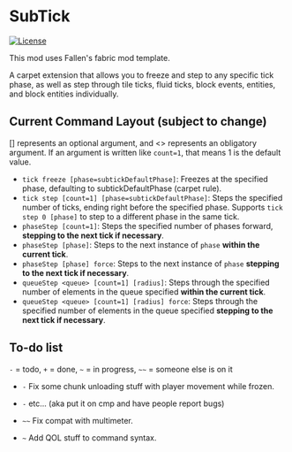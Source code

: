 # SubTick

[![License](https://img.shields.io/github/license/Fallen-Breath/fabric-mod-template.svg)](http://www.gnu.org/licenses/lgpl-3.0.html)

This mod uses Fallen's fabric mod template.

A carpet extension that allows you to freeze and step to any specific tick phase, as well as step through tile ticks, fluid ticks, block events, entities, and block entities individually.

## Current Command Layout (subject to change)

[] represents an optional argument, and <> represents an obligatory argument. If an argument is written like `count=1`, that means 1 is the default value.

- `tick freeze [phase=subtickDefaultPhase]`: Freezes at the specified phase, defaulting to subtickDefaultPhase (carpet rule).
- `tick step [count=1] [phase=subtickDefaultPhase]`: Steps the specified number of ticks, ending right before the specified phase. Supports `tick step 0 [phase]` to step to a different phase in the same tick.
- `phaseStep [count=1]`: Steps the specified number of phases forward, **stepping to the next tick if necessary**.
- `phaseStep [phase]`: Steps to the next instance of `phase` **within the current tick**.
- `phaseStep [phase] force`: Steps to the next instance of `phase` **stepping to the next tick if necessary**.
- `queueStep <queue> [count=1] [radius]`: Steps through the specified number of elements in the queue specified **within the current tick**.
- `queueStep <queue> [count=1] [radius] force`: Steps through the specified number of elements in the queue specified **stepping to the next tick if necessary**.

## To-do list

`-` = todo, `+` = done, `~` = in progress, `~~` = someone else is on it

- `-` Fix some chunk unloading stuff with player movement while frozen.
- `-` etc... (aka put it on cmp and have people report bugs)

- `~~` Fix compat with multimeter.
- `~` Add QOL stuff to command syntax.
